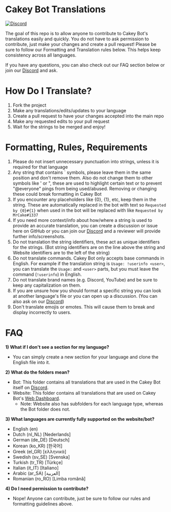 # Cakey Bot Translations

[![Discord](https://discord.com/api/guilds/408424043482447872/widget.png)](https://discord.gg/Y3VdQAD)

The goal of this repo is to allow anyone to contribute to Cakey Bot's
translations easily and quickly. You do not have to ask permission to
contribute, just make your changes and create a pull request! Please be sure to
follow our Formatting and Translation rules below. This helps keep consistency
across all languages.

If you have any questions, you can also check out our FAQ section below or join
our [Discord](https://discord.gg/Y3VdQAD) and ask.

# How Do I Translate?

1. Fork the project
2. Make any translations/edits/updates to your language
3. Create a pull request to have your changes accepted into the main repo
4. Make any requested edits to your pull request
5. Wait for the strings to be merged and enjoy!

# Formatting, Rules, Requirements

1. Please do not insert unnecessary punctuation into strings, unless it is
   required for that language
2. Any string that contains ` symbols, please leave them in the same position
   and don't remove them. Also do not change them to other symbols like ' or ",
   these are used to highlight certain text or to prevent "@everyone" pings from
   being used/abused. Removing or changing these could break formatting in Cakey
   Bot
3. If you encounter any placeholders like {0}, {1}, etc, keep them in the
   string. These are automatically replaced in the bot with text so
   `Requested by {0}#{1}` when used in the bot will be replaced with like
   `Requested by MrCake#1337`
4. If you need more context/info about how/where a string is used to provide an
   accurate translation, you can create a discussion or issue here on GitHub or
   you can join our [Discord](https://discord.gg/Y3VdQAD) and a reviewer will
   provide further info/screenshots.
5. Do not translation the string identifiers, these act as unique identifiers
   for the strings. (Bot string identifiers are on the line above the string and
   Website identifiers are to the left of the string)
6. Do not translate commands. Cakey Bot only accepts base commands in English.
   For example if the translation string is `Usage: !userinfo <user>`, you can
   translate the `Usage:` and `<user>` parts, but you must leave the command
   (`!userinfo`) in English.
7. Do not translate brand names (e.g. Discord, YouTube) and be sure to keep any
   capitalization on them.
8. If you are unsure how you should format a specific string you can look at
   another language's file or you can open up a discussion. (You can also ask on
   our [Discord](https://discord.gg/Y3VdQAD))
9. Don't translate emojis or emotes. This will cause them to break and display incorrectly to users.

# FAQ

**1) What if I don't see a section for my language?**

- You can simply create a new section for your language and clone the English
  file into it.

**2) What do the folders mean?**

- Bot: This folder contains all translations that are used in the Cakey Bot
  itself on [Discord](https://discord.gg/Y3VdQAD).
- Website: This folder contains all translations that are used on Cakey Bot's
  [Web Dashboard](https://cakeybot.app/dashboard/public).
  - Note: Website also has subfolders for each language type, whereas the Bot
    folder does not.

**3) What languages are currently fully supported on the website/bot?**

- English (en)
- Dutch (nl_NL) [Nederlands]
- German (de_DE) [Deutsch]
- Korean (ko_KR) [한국어]
- Greek (el_GR) [ελληνικά]
- Swedish (sv_SE) [Svenska]
- Turkish (tr_TR) [Türkçe]
- Italian (it_IT) [Italiano]
- Arabic (ar_SA) [العربية]
- Romanian (ro_RO) [Limba română]

**4) Do I need permission to contribute?**

- Nope! Anyone can contribute, just be sure to follow our rules and formatting
  guidelines above.
